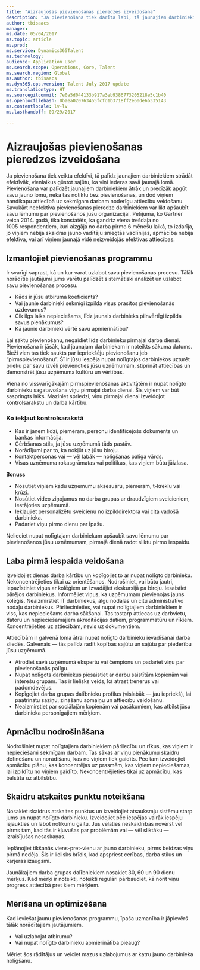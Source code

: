 ```yaml
---
title: "Aizraujošas pievienošanas pieredzes izveidošana"
description: "Ja pievienošana tiek darīta labi, tā jaunajiem darbiniekiem palīdz sajusties piederīgiem savai jaunajai organizācijai."
author: tbisaacs
manager: 
ms.date: 05/04/2017
ms.topic: article
ms.prod: 
ms.service: Dynamics365Talent
ms.technology: 
audience: Application User
ms.search.scope: Operations, Core, Talent
ms.search.region: Global
ms.author: tbisaacs
ms.dyn365.ops.version: Talent July 2017 update
ms.translationtype: HT
ms.sourcegitcommit: 7e0a5d044133b917a3eb9386773205218e5c1b40
ms.openlocfilehash: 0baea020763465fcfd1b3718ff2e60de6b335143
ms.contentlocale: lv-lv
ms.lasthandoff: 09/29/2017

---
```


# <a name="create-an-engaging-onboarding-experience"></a>Aizraujošas pievienošanas pieredzes izveidošana

Ja pievienošana tiek veikta efektīvi, tā palīdz jaunajiem darbiniekiem strādāt efektīvāk, vienlaikus gūstot sajūtu, ka viņi iederas savā jaunajā lomā. Pievienošana var palīdzēt jaunajiem darbiniekiem ātrāk un precīzāk apgūt savu jauno lomu, nekā tas notiktu bez pievienošanas, un dod viņiem handikapu attiecībā uz sekmīgam darbam noderīgu attiecību veidošanu. Savukārt neefektīva pievienošanas pieredze darbiniekiem var likt apšaubīt savu lēmumu par pievienošanos jūsu organizācijai. Pētījumā, ko Gartner veica 2014. gadā, tika konstatēts, ka gandrīz viena trešdaļa no 1005 respondentiem, kuri aizgāja no darba pirmo 6 mēnešu laikā, to izdarīja, jo viņiem nebija skaidras jauno vadītāju sniegtās vadlīnijas, apmācība nebija efektīva, vai arī viņiem jaunajā vidē neizveidojās efektīvas attiecības.

## <a name="have-an-onboarding-program-in-place"></a>Izmantojiet pievienošanas programmu
Ir svarīgi saprast, kā un kur varat uzlabot savu pievienošanas procesu. Tālāk norādītie jautājumi jums varētu palīdzēt sistemātiski analizēt un uzlabot savu pievienošanas procesu.

- Kāds ir jūsu atbiruma koeficients?
- Vai jaunie darbinieki sekmīgi izpilda visus prasītos pievienošanās uzdevumus?
- Cik ilgs laiks nepieciešams, līdz jaunais darbinieks pilnvērtīgi izpilda savus pienākumus?
- Kā jaunie darbinieki vērtē savu apmierinātību?

Lai sāktu pievienošanu, negaidiet līdz darbinieku pirmajai darba dienai. Pievienošana ir jāsāk, kad jaunajam darbiniekam ir noteikts sākuma datums. Bieži vien tas tiek saukts par iepriekšēju pievienošanu jeb “pirmspievienošanu”. Šī ir jūsu iespēja nupat nolīgtajos darbiniekos uzturēt prieku par savu izvēli pievienoties jūsu uzņēmumam, stiprināt attiecības un demonstrēt jūsu uzņēmuma kultūru un vērtības.

Viena no vissvarīgākajām pirmspievienošanas aktivitātēm ir nupat nolīgto darbinieku sagatavošana viņu pirmajai darba dienai. Šis viņiem var būt saspringts laiks. Maziniet spriedzi, viņu pirmajai dienai izveidojot kontrolsarakstu un darba kārtību.

### <a name="what-to-include-in-a-checklist"></a>Ko iekļaut kontrolsarakstā

- Kas ir jāņem līdzi, piemēram, personu identificējošs dokuments un bankas informācija.
- Ģērbšanas stils, ja jūsu uzņēmumā tāds pastāv.
- Norādījumi par to, ka nokļūt uz jūsu biroju.
- Kontaktpersonas vai — vēl labāk — nolīgšanas palīga vārds.
- Visas uzņēmuma rokasgrāmatas vai politikas, kas viņiem būtu jāizlasa.

**Bonuss**

- Nosūtiet viņiem kādu uzņēmumu aksesuāru, piemēram, t-kreklu vai krūzi.
- Nosūtiet video ziņojumus no darba grupas ar draudzīgiem sveicieniem, iestājoties uzņēmumā.
- Iekļaujiet personalizētu sveicienu no izpilddirektora vai cita vadošā darbinieka.
- Padariet viņu pirmo dienu par īpašu.

Nelieciet nupat nolīgtajam darbiniekam apšaubīt savu lēmumu par pievienošanos jūsu uzņēmumam, pirmajā dienā radot sliktu pirmo iespaidu.

## <a name="create-a-good-first-impression"></a>Laba pirmā iespaida veidošana

Izveidojiet dienas darba kārtību un kopīgojiet to ar nupat nolīgto darbinieku. Nekoncentrējieties tikai uz orientēšanos. Nodrošiniet, vai būtu jautri, iepazīstiniet viņus ar kolēģiem un izvadājiet ekskursijā pa biroju. Iesaistiet pārējos darbiniekus. Informējiet viņus, ka uzņēmumam pievienojas jauns kolēģis. Neaizmirstiet IT darbiniekus, algu nodaļas un citu administratīvo nodaļu darbiniekus. Pārliecinieties, vai nupat nolīgtajiem darbiniekiem ir viss, kas nepieciešams darba sākšanai. Tas tostarp attiecas uz darbvietu, datoru un nepieciešamajiem akreditācijas datiem, programmatūru un rīkiem. Koncentrējieties uz attiecībām, nevis uz dokumentiem.

Attiecībām ir galvenā loma ātrai nupat nolīgto darbinieku ievadīšanai darba sliedēs. Galvenais — tās palīdz radīt kopības sajūtu un sajūtu par piederību jūsu uzņēmumā.

- Atrodiet savā uzņēmumā ekspertu vai čempionu un padariet viņu par pievienošanās palīgu.
- Nupat nolīgots darbiniekus piesaistiet ar darbu saistītām kopienām vai interešu grupām. Tas ir lielisks veids, kā atrast trenerus vai padomdevējus.
- Kopīgojiet darba grupas dalībnieku profilus (vislabāk — jau iepriekš), lai paātrinātu saziņu, zināšanu apmaiņu un attiecību veidošanu.
- Neaizmirstiet par sociālajām kopienām vai pasākumiem, kas atbilst jūsu darbinieka personīgajiem mērķiem.

## <a name="provide-training"></a>Apmācību nodrošināšana

Nodrošiniet nupat nolīgtajiem darbiniekiem pārliecību un rīkus, kas viņiem ir nepieciešami sekmīgam darbam. Tas sākas ar viņu pienākumu skaidru definēšanu un norādīšanu, kas no viņiem tiek gaidīts. Pēc tam izveidojiet apmācību plānu, kas koncentrējas uz prasmēm, kas viņiem nepieciešamas, lai izpildītu no viņiem gaidīto. Nekoncentrējieties tikai uz apmācību, kas balstīta uz atbilstību.

## <a name="set-clear-milestones"></a>Skaidru atskaites punktu noteikšana

Nosakiet skaidrus atskaites punktus un izveidojiet atsauksmju sistēmu starp jums un nupat nolīgto darbinieku. Izveidojiet pēc iespējas vairāk iespēju iejaukties un labot notikumu gaitu. Jūs vēlaties neskaidrības novērst vēl pirms tam, kad tās ir kļuvušas par problēmām vai — vēl sliktāku — izraisījušas nesaskaņas.

Ieplānojiet tikšanās viens-pret-vienu ar jauno darbinieku, pirms beidzas viņu pirmā nedēļa. Šis ir lielisks brīdis, kad apspriest cerības, darba stilus un karjeras izaugsmi.

Jaunākajiem darba grupas dalībniekiem nosakiet 30, 60 un 90 dienu mērķus. Kad mērķi ir noteikti, noteikti regulāri pārbaudiet, kā norit viņu progress attiecībā pret šiem mērķiem.

## <a name="measure-and-optimize"></a>Mērīšana un optimizēšana

Kad ieviešat jaunu pievienošanas programmu, īpaša uzmanība ir jāpievērš tālāk norādītajiem jautājumiem. 

- Vai uzlabojat atbirumu?
- Vai nupat nolīgto darbinieku apmierinātība pieaug? 

Mēriet šos rādītājus un veiciet mazus uzlabojumus ar katru jauno darbinieka nolīgšanu.


